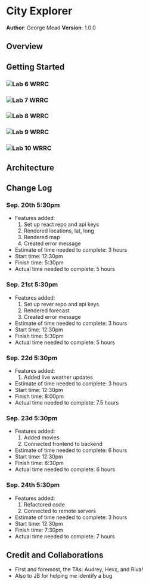 # City Explorer

**Author**: George Mead
**Version**: 1.0.0

## Overview
<!-- Provide a high level overview of what this application is and why you are building it, beyond the fact that it's an assignment for this class. (i.e. What's your problem domain?) -->

## Getting Started
<!-- What are the steps that a user must take in order to build this app on their own machine and get it running? -->
### ![Lab 6 WRRC](lab6_wrrc.png)

### ![Lab 7 WRRC](lab7_wrrc.png)

### ![Lab 8 WRRC](lab7_wrrc.png)

### ![Lab 9 WRRC](lastWRRC.png)

### ![Lab 10 WRRC](lastWRRC.png)

## Architecture
<!-- Provide a detailed description of the application design. What technologies (languages, libraries, etc) you're using, and any other relevant design information. -->

## Change Log
### Sep. 20th 5:30pm
- Features added: 
  1. Set up react repo and api keys
  2. Rendered locations, lat, long
  3. Rendered map
  4. Created error message
- Estimate of time needed to complete: 3 hours
- Start time: 12:30pm
- Finish time: 5:30pm
- Actual time needed to complete: 5 hours

### Sep. 21st 5:30pm
- Features added: 
  1. Set up rever repo and api keys
  2. Rendered forecast
  3. Created error message
- Estimate of time needed to complete: 3 hours
- Start time: 12:30pm
- Finish time: 5:30pm
- Actual time needed to complete: 5 hours

### Sep. 22d 5:30pm
- Features added: 
  1. Added live weather updates
- Estimate of time needed to complete: 3 hours
- Start time: 12:30pm
- Finish time: 8:00pm
- Actual time needed to complete: 7.5 hours

### Sep. 23d 5:30pm
- Features added: 
  1. Added movies
  2. Connected frontend to backend
- Estimate of time needed to complete: 6 hours
- Start time: 12:30pm
- Finish time: 6:30pm
- Actual time needed to complete: 6 hours

### Sep. 24th 5:30pm
- Features added: 
  1. Refactored code
  2. Connected to remote servers
- Estimate of time needed to complete: 3 hours
- Start time: 12:30pm
- Finish time: 7:30pm
- Actual time needed to complete: 7 hours

## Credit and Collaborations
- First and foremost, the TAs: Audrey, Hexx, and Riva!
- Also to JB for helping me identify a bug